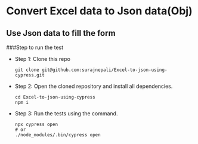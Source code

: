 # Convert Excel data to Json data(Obj)

## Use Json data to fill the form

###Step to run the test

- Step 1: Clone this repo
  ```
  git clone git@github.com:surajnepali/Excel-to-json-using-cypress.git
  ```
  
- Step 2: Open the cloned repository and install all dependencies.
  ```
  cd Excel-to-json-using-cypress
  npm i 
  ```
  
- Step 3: Run the tests using the command.
  ```
  npx cypress open
  # or
  ./node_modules/.bin/cypress open
